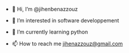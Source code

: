 - 👋 Hi, I’m @jihenbenazzouz
- 👀 I’m interested in software developpement
- 🌱 I’m currently learning python

- 📫 How to reach me jihenazzouz@gmail.com

<!---
jihenbenazzouz/jihenbenazzouz is a ✨ special ✨ repository because its `README.md` (this file) appears on your GitHub profile.
You can click the Preview link to take a look at your changes.
--->
